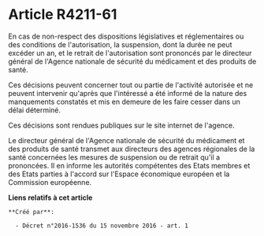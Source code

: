 # Article R4211-61

En cas de non-respect des dispositions législatives et réglementaires ou des conditions de l'autorisation, la suspension,
dont la durée ne peut excéder un an, et le retrait de l'autorisation sont prononcés par le directeur général de l'Agence
nationale de sécurité du médicament et des produits de santé. 

Ces décisions peuvent concerner tout ou partie de l'activité autorisée et ne peuvent intervenir qu'après que l'intéressé a
été informé de la nature des manquements constatés et mis en demeure de les faire cesser dans un délai déterminé. 

Ces décisions sont rendues publiques sur le site internet de l'agence. 

Le directeur général de l'Agence nationale de sécurité du médicament et des produits de santé transmet aux directeurs des
agences régionales de la santé concernées les mesures de suspension ou de retrait qu'il a prononcées. Il en informe les
autorités compétentes des Etats membres et des Etats parties à l'accord sur l'Espace économique européen et la Commission
européenne.

**Liens relatifs à cet article**

	**Créé par**:

	  - Décret n°2016-1536 du 15 novembre 2016 - art. 1
